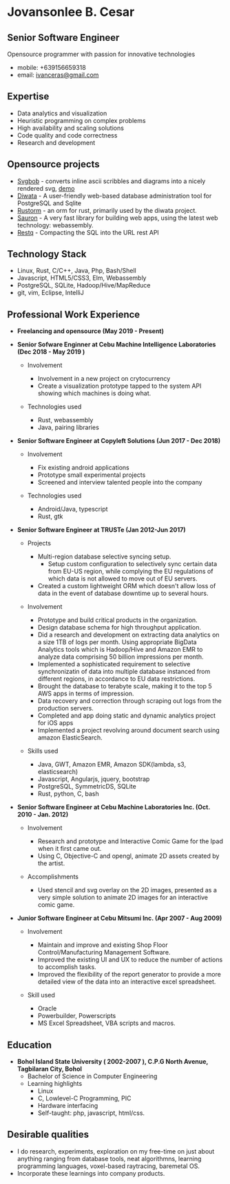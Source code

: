 
# Jovansonlee B. Cesar
## Senior Software Engineer

Opensource programmer with passion for innovative technologies

 * mobile: +639156659318
 * email: ivanceras@gmail.com


## Expertise

* Data analytics and visualization
* Heuristic programming on complex problems
* High availability and scaling solutions
* Code quality and code correctness
* Research and development


## Opensource projects

* [Svgbob](https://github.com/ivanceras/svgbob) - converts inline ascii scribbles and diagrams into a nicely rendered svg,
       [demo](https://ivanceras.github.io/svgbob-editor/)
* [Diwata](https://github.com/ivanceras/diwata) - A user-friendly web-based database administration tool for PostgreSQL and Sqlite
* [Rustorm](https://github.com/ivanceras/rustorm) - an orm for rust, primarily used by the diwata project.
* [Sauron](https://github.com/ivanceras/sauron) - A very fast library for building web apps, using the latest web technology: webassembly.
* [Restq](https://github.com/ivanceras/restq) - Compacting the SQL into the URL rest API



## Technology Stack
* Linux, Rust, C/C++, Java, Php, Bash/Shell
* Javascript, HTML5/CSS3, Elm, Webassembly
* PostgreSQL, SQLite, Hadoop/Hive/MapReduce
* git, vim, Eclipse, IntelliJ



## Professional Work Experience

* **Freelancing and opensource (May 2019 - Present)**


* **Senior Sofware Enginner at Cebu Machine Intelligence Laboratories (Dec 2018 - May 2019 )**

    - Involvement
        - Involvement in a new project on crytocurrency
        - Create a visualization prototype tapped to the system API showing
        which machines is doing what.

    - Technologies used
        - Rust, webassembly
        - Java, pairing libraries


* **Senior Software Engineer at Copyleft Solutions (Jun 2017 - Dec 2018)**

    - Involvement
        - Fix existing android applications
        - Prototype small experimental projects
        - Screened and interview talented people into the company

    - Technologies used
        - Android/Java, typescript
        - Rust, gtk



* **Senior Software Engineer at TRUSTe (Jan 2012-Jun 2017)**

    - Projects
        - Multi-region database selective syncing setup.
            - Setup custom configuration to selectively sync certain data from EU-US region, while complying the EU regulations
            of which data is not allowed to move out of EU servers.
       - Created a custom lightweight ORM which doesn't allow loss of data in the event of database downtime up to several hours.

    - Involvement
        - Prototype and build critical products in the organization.
        - Design database schema for high throughput application.
        - Did a research and development on extracting data analytics on a size 1TB of logs per month. Using appropriate BigData Analytics tools which is Hadoop/Hive and Amazon EMR to analyze data comprising 50 billion impressions per month.
        - Implemented a sophisticated requirement to selective synchronizatin of data into multiple database instanced from different regions, in accordance to EU data restrictions.
        - Brought the database to terabyte scale, making it to the top 5 AWS apps in terms of impression.
        - Data recovery and correction through scraping out logs from the production servers.
        - Completed and app doing static and dynamic analytics project for iOS apps
        - Implemented a project revolving around document search using amazon ElasticSearch.

    - Skills used
        - Java, GWT, Amazon EMR, Amazon SDK(lambda, s3, elasticsearch)
        - Javascript, Angularjs, jquery, bootstrap
        - PostgreSQL, SymmetricDS, SQLite
        - Rust, python, C, bash



 * **Senior Software Engineer at Cebu Machine Laboratories Inc. (Oct. 2010 - Jan. 2012)**

    - Involvement
        - Research and prototype and Interactive Comic Game for the Ipad when it first came out.
        - Using C, Objective-C and opengl, animate 2D assets created by the artist.

    - Accomplishments
        - Used stencil and svg overlay on the 2D images, presented as a very simple solution to animate 2D images for an interactive comic game.



 * **Junior Software Engineer at Cebu Mitsumi Inc. (Apr 2007 - Aug 2009)**

    - Involvement
        - Maintain and improve and existing Shop Floor Control/Manufacturing Management Software.
        - Improved the existing UI and UX to reduce the number of actions to accomplish tasks.
        - Improved the flexibility of the report generator to provide a more detailed view of the data into an interactive excel spreadsheet.

    - Skill used
        - Oracle
        - Powerbuilder, Powerscripts
        - MS Excel Spreadsheet, VBA scripts and macros.



## Education
* **Bohol Island State University ( 2002-2007 ), C.P.G North Avenue, Tagbilaran City, Bohol**
    - Bachelor of Science in Computer Engineering
    - Learning highlights
        - Linux
        - C, Lowlevel-C Programming, PIC
        - Hardware interfacing
        - Self-taught: php, javascript, html/css.

## Desirable qualities
- I do research, experiments, exploration on my free-time on just about anything
ranging from database tools, neat algorithmns, learning programming languages,
voxel-based raytracing, baremetal OS.
- Incorporate these learnings into company products.

